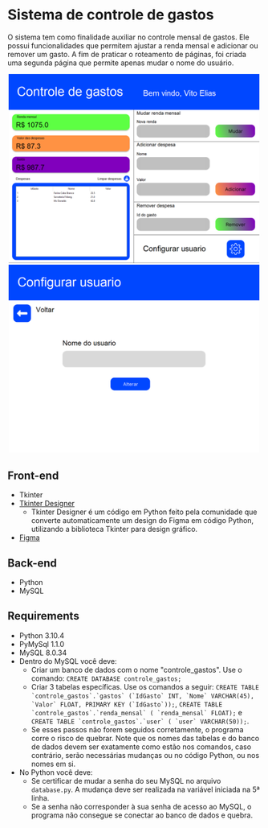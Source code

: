 # Sistema de controle de gastos
O sistema tem como finalidade auxiliar no controle mensal de gastos. Ele possui funcionalidades que permitem ajustar a renda mensal e adicionar ou remover um gasto. A fim de praticar o roteamento de páginas, foi criada uma segunda página que permite apenas mudar
o nome do usuário.

<div align="center"> 
  <img width="500em" src="page_1.png"/>
  <img width="500em" src="page_2.png"/>
</div>

## Front-end
- Tkinter
- [Tkinter Designer][tkdesigner]
  - Tkinter Designer é um código em Python feito pela comunidade que converte automaticamente um design do Figma em código Python, utilizando a biblioteca Tkinter para design gráfico.
- [Figma][figma]

## Back-end
- Python
- MySQL

## Requirements
- Python 3.10.4
- PyMySql 1.1.0
- MySQL 8.0.34
- Dentro do MySQL você deve:
  - Criar um banco de dados com o nome "controle_gastos". Use o comando: ```CREATE DATABASE controle_gastos;```
  - Criar 3 tabelas específicas. Use os comandos a seguir: ```CREATE TABLE `controle_gastos`.`gastos` (`IdGasto` INT, `Nome` VARCHAR(45), `Valor` FLOAT, PRIMARY KEY (`IdGasto`));```, ```CREATE TABLE `controle_gastos`.`renda_mensal` (
  `renda_mensal` FLOAT);``` e ```CREATE TABLE `controle_gastos`.`user` (
  `user` VARCHAR(50));```.
  - Se esses passos não forem seguidos corretamente, o programa corre o risco de quebrar. Note que os nomes das tabelas e do banco de dados devem ser exatamente como estão nos comandos, caso contrário, serão necessárias mudanças ou no código Python, ou nos nomes em si.
- No Python você deve:
  - Se certificar de mudar a senha do seu MySQL no arquivo ```database.py```. A mudança deve ser realizada na variável iniciada na 5ª linha.
  - Se a senha não corresponder à sua senha de acesso ao MySQL, o programa não consegue se conectar ao banco de dados e quebra.

[tkdesigner]: https://github.com/ParthJadhav/Tkinter-Designer
[figma]: https://www.figma.com/
